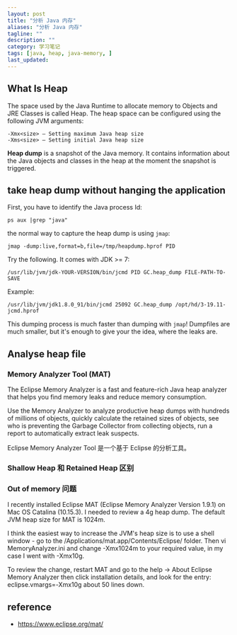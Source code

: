 ```yaml
---
layout: post
title: "分析 Java 内存"
aliases: "分析 Java 内存"
tagline: ""
description: ""
category: 学习笔记
tags: [java, heap, java-memory, ]
last_updated:
---
```




## What Is Heap
The space used by the Java Runtime to allocate memory to Objects and JRE Classes is called Heap. The heap space can be configured using the following JVM arguments:

	-Xmx<size> — Setting maximum Java heap size
	-Xms<size> — Setting initial Java heap size

**Heap dump** is a snapshot of the Java memory. It contains information about the Java objects and classes in the heap at the moment the snapshot is triggered.

## take heap dump without hanging the application
First, you have to identify the Java process Id:

	ps aux |grep "java"

the normal way to capture the heap dump is using `jmap`:

	jmap -dump:live,format=b,file=/tmp/heapdump.hprof PID

Try the following. It comes with JDK >= 7:

	/usr/lib/jvm/jdk-YOUR-VERSION/bin/jcmd PID GC.heap_dump FILE-PATH-TO-SAVE

Example:

	/usr/lib/jvm/jdk1.8.0_91/bin/jcmd 25092 GC.heap_dump /opt/hd/3-19.11-jcmd.hprof

This dumping process is much faster than dumping with `jmap`! Dumpfiles are much smaller, but it's enough to give your the idea, where the leaks are.


[From]: <https://stackoverflow.com/a/40692594/1820217>


## Analyse heap file

### Memory Analyzer Tool (MAT)

The Eclipse Memory Analyzer is a fast and feature-rich Java heap analyzer that helps you find memory leaks and reduce memory consumption.

Use the Memory Analyzer to analyze productive heap dumps with hundreds of millions of objects, quickly calculate the retained sizes of objects, see who is preventing the Garbage Collector from collecting objects, run a report to automatically extract leak suspects.

Eclipse Memory Analyzer Tool 是一个基于 Eclipse 的分析工具。


### Shallow Heap 和 Retained Heap 区别


### Out of memory 问题

I recently installed Eclipse MAT (Eclipse Memory Analyzer Version 1.9.1) on Mac OS Catalina (10.15.3). I needed to review a 4g heap dump. The default JVM heap size for MAT is 1024m.

I think the easiest way to increase the JVM's heap size is to use a shell window - go to the /Applications/mat.app/Contents/Eclipse/ folder. Then vi MemoryAnalyzer.ini and change -Xmx1024m to your required value, in my case I went with -Xmx10g.

To review the change, restart MAT and go to the help -> About Eclipse Memory Analyzer then click installation details, and look for the entry: eclipse.vmargs=-Xmx10g about 50 lines down.





## reference

- <https://www.eclipse.org/mat/>
